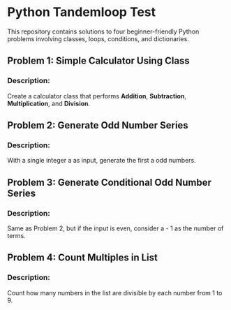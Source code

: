 # Python Tandemloop Test
This repository contains solutions to four beginner-friendly Python problems involving classes, loops, conditions, and dictionaries.

##  Problem 1: Simple Calculator Using Class
### Description:
Create a calculator class that performs **Addition**, **Subtraction**, **Multiplication**, and **Division**.


##  Problem 2: Generate Odd Number Series
### Description:
With a single integer a as input, generate the first a odd numbers.


##  Problem 3: Generate Conditional Odd Number Series
### Description:
Same as Problem 2, but if the input is even, consider a - 1 as the number of terms.


##  Problem 4: Count Multiples in List
### Description:
Count how many numbers in the list are divisible by each number from 1 to 9.
